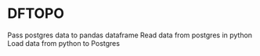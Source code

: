 # DFTOPO

Pass postgres data to pandas dataframe
Read data from postgres in python
Load data from python to Postgres
